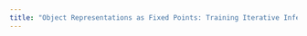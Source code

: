 ```yaml
---
title: "Object Representations as Fixed Points: Training Iterative Inference Algorithms with Implicit Differentiation"
---
```

